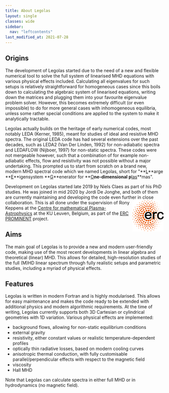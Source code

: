 ```yaml
---
title: About Legolas
layout: single
classes: wide
sidebar:
  nav: "leftcontents"
last_modified_at: 2021-07-28
---
```


## Origins
The development of Legolas started due to the need of a new and flexible numerical tool to solve the full system of linearised
MHD equations with various physical effects included. Calculating all eigenvalues for such setups is relatively
straightforward for homogeneous cases since this boils down to calculating the algebraic system of linearised equations,
writing down the matrices and plugging them into your favourite eigenvalue problem solver.
However, this becomes extremely difficult (or even impossible) to do for more general cases with inhomogeneous equilibria,
unless some rather special conditions are applied to the system to make it analytically tractable.

Legolas actually builds on the heritage of early numerical codes, most notably LEDA (Kerner, 1985), meant for studies of ideal and resistive MHD spectra.
The original LEDA code has had several extensions over the past decades, such as LEDA2 (Van Der Linden, 1992) for non-adiabatic spectra and LEDAFLOW (Nijboer, 1997) for non-static spectra.
These codes were not mergeable however, such that a combination of for example non-adiabatic effects, flow and resistivity was not possible without a major undertaking.
This prompted us to start from scratch on a brand new, modern MHD spectral code which we named Legolas,
short for "**<u>L</u>**arge **<u>E</u>**igensystem **<u>G</u>**enerator for **<u>O</u>**ne-dimensional p**<u>las</u>**mas".

Development on Legolas started late 2019 by Niels Claes as part of his PhD studies. He was joined in mid 2020 by Jordi De Jonghe, and both of them are currently
maintaining and developing the code even further in close collaboration.
<img src="/assets/images/erc_logo.png" alt="ERC logo" align="right" width="100" height="100">
This is all done under the supervision of Rony Keppens at the [Centre for
mathematical Plasma-Astrophysics](https://wis.kuleuven.be/CmPA) at the KU Leuven, Belgium, as part of the [ERC PROMINENT](https://erc-prominent.github.io) project.

## Aims
The main goal of Legolas is to provide a new and modern user-friendly code, making use of the most recent developments in linear algebra and
theoretical (linear) MHD. This allows for detailed, high-resolution studies of the full (M)HD linear spectrum through fully realistic setups
and parametric studies, including a myriad of physical effects.

## Features
Legolas is written in modern Fortran and is highly modularised. This allows for easy maintenance and makes the code ready
to be extended with additional physics and modern algorithmic requirements. At the time of writing, Legolas currently supports
both 3D Cartesian or cylindrical geometries with 1D variation.
Various physical effects are implemented:
- background flows, allowing for non-static equilibrium conditions
- external gravity
- resistivity, either constant values or realistic temperature-dependent profiles
- optically thin radiative losses, based on modern cooling curves
- anisotropic thermal conduction, with fully customisable parallel/perpendicular effects with respect to the magnetic field
- viscosity
- Hall MHD

Note that Legolas can calculate spectra in either full MHD or in hydrodynamics (no magnetic field).
